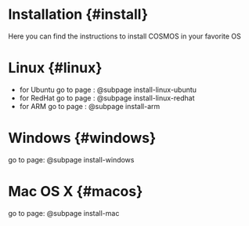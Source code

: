 # Installation {#install} 

Here you can find the instructions to install COSMOS in your favorite OS

# Linux {#linux}

* for Ubuntu go to page : @subpage install-linux-ubuntu
* for RedHat go to page : @subpage install-linux-redhat
* for ARM go to page    : @subpage install-arm

# Windows {#windows}

go to page: @subpage install-windows

# Mac OS X {#macos}

go to page: @subpage install-mac